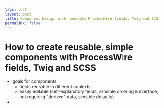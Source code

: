 ```yaml
---
tags: post
layout: post
title: Component Design with reusable ProcessWire fields, Twig and SCSS
permalink: false
---
```


# How to create reusable, simple components with ProcessWire fields, Twig and SCSS

- goals for components
    - fields reusable in different contexts
    - easily editable (self-explanatory fields, sensible ordering & interface, not requiring "derived" data, sensible defaults)
- 
